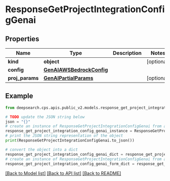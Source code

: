 # ResponseGetProjectIntegrationConfigGenai


## Properties

Name | Type | Description | Notes
------------ | ------------- | ------------- | -------------
**kind** | **object** |  | [optional] 
**config** | [**GenAIAWSBedrockConfig**](GenAIAWSBedrockConfig.md) |  | 
**proj_params** | [**GenAIPartialParams**](GenAIPartialParams.md) |  | [optional] 

## Example

```python
from deepsearch.cps.apis.public_v2.models.response_get_project_integration_config_genai import ResponseGetProjectIntegrationConfigGenai

# TODO update the JSON string below
json = "{}"
# create an instance of ResponseGetProjectIntegrationConfigGenai from a JSON string
response_get_project_integration_config_genai_instance = ResponseGetProjectIntegrationConfigGenai.from_json(json)
# print the JSON string representation of the object
print(ResponseGetProjectIntegrationConfigGenai.to_json())

# convert the object into a dict
response_get_project_integration_config_genai_dict = response_get_project_integration_config_genai_instance.to_dict()
# create an instance of ResponseGetProjectIntegrationConfigGenai from a dict
response_get_project_integration_config_genai_form_dict = response_get_project_integration_config_genai.from_dict(response_get_project_integration_config_genai_dict)
```
[[Back to Model list]](../README.md#documentation-for-models) [[Back to API list]](../README.md#documentation-for-api-endpoints) [[Back to README]](../README.md)


